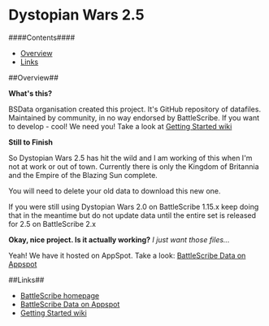 Dystopian Wars 2.5
================

####Contents####

* [Overview][]
* [Links][]


[Overview]: #overview
[Links]: #links


##Overview##

__What's this?__

BSData organisation created this project. It's GitHub repository of datafiles. Maintained by community, in no way endorsed by BattleScribe. If you want to develop - cool! We need you! Take a look at [Getting Started wiki][]


__Still to Finish__

So Dystopian Wars 2.5 has hit the wild and I am working of this when I'm not at work or out of town. Currently there is only the Kingdom of Britannia and the Empire of the Blazing Sun complete.

You will need to delete your old data to download this new one.

If you were still using Dystopian Wars 2.0 on BattleScribe 1.15.x keep doing that in the meantime but do not update data until the entire set is released for 2.5 on BattleScribe 2.x

__Okay, nice project. Is it actually working?__ _I just want those files..._

Yeah! We have it hosted on AppSpot. Take a look: [BattleScribe Data on Appspot][]


##Links##

* [BattleScribe homepage][]
* [BattleScribe Data on Appspot][]
* [Getting Started wiki][]


[BattleScribe homepage]: http://www.battlescribe.net/
[BattleScribe Data on Appspot]: http://battlescribedata.appspot.com/#/repos
[Getting Started wiki]: https://github.com/BSData/bsdata/wiki/Home#getting-started
